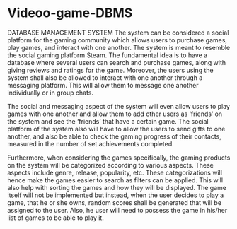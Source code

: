 # Videoo-game-DBMS
DATABASE MANAGEMENT SYSTEM
The system can be considered a social platform for the gaming community which allows users to purchase games, play games,
and interact with one another. The system is meant to resemble the social gaming platform Steam. 
The fundamental idea is to have a database where several users can search and purchase games,
along with giving reviews and ratings for the game. Moreover, the users using the system shall also be allowed to interact with one another through a messaging platform.
This will allow them to message one another individually or in group chats.

The social and messaging aspect of the system will even allow users to play games with one another and allow them to add other users as ‘friends’ on the system and 
see the ‘friends’ that have a certain game. The social platform of the system also will have to allow the users to send gifts to one another, 
and also be able to check the gaming progress of their contacts, measured in the number of set achievements completed.

Furthermore, when considering the games specifically, the gaming products on the system will be categorized according to various aspects. 
These aspects include genre, release, popularity, etc. These categorizations will hence make the games easier to search as filters can be applied.
This will also help with sorting the games and how they will be displayed. The game itself will not be implemented but instead, when the user decides to play a game, 
that he or she owns, random scores shall be generated that will be assigned to the user. Also, 
he user will need to possess the game in his/her list of games to be able to play it.
